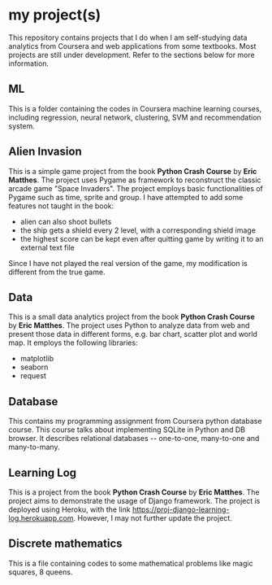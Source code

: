 # my project(s)

This repository contains projects that I do when I am self-studying data analytics from Coursera and web applications from some textbooks. Most projects are still under development. Refer to the sections below for more information.

## ML

This is a folder containing the codes in Coursera machine learning courses, including regression, neural network, clustering, SVM and recommendation system.

## Alien Invasion

This is a simple game project from the book **Python Crash Course** by **Eric Matthes**. The project uses Pygame as framework to reconstruct the classic arcade game "Space Invaders". The project employs basic functionalities of Pygame such as time, sprite and group. I have attempted to add some features not taught in the book:
  - alien can also shoot bullets
  - the ship gets a shield every 2 level, with a corresponding shield image
  - the highest score can be kept even after quitting game by writing it to an external text file
  
Since I have not played the real version of the game, my modification is different from the true game.

## Data

This is a small data analytics project from the book **Python Crash Course** by **Eric Matthes**. The project uses Python to analyze data from web and present those data in different forms, e.g. bar chart, scatter plot and world map. It employs the following libraries:
  - matplotlib
  - seaborn
  - request
  
## Database

This contains my programming assignment from Coursera python database course. This course talks about implementing SQLite in Python and DB browser. It describes relational databases -- one-to-one, many-to-one and many-to-many.

## Learning Log

This is a project from the book **Python Crash Course** by **Eric Matthes**. The project aims to demonstrate the usage of Django framework. The project is deployed using Heroku, with the link https://proj-django-learning-log.herokuapp.com. However, I may not further update the project.
  
## Discrete mathematics

This is a file containing codes to some mathematical problems like magic squares, 8 queens.
